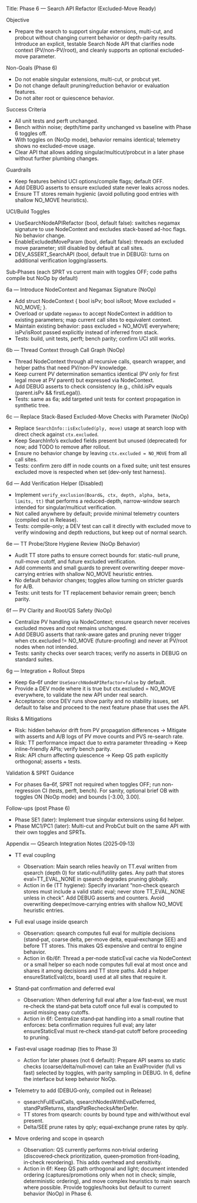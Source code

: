 Title: Phase 6 — Search API Refactor (Excluded-Move Ready)

Objective
- Prepare the search to support singular extensions, multi-cut, and probcut without changing current behavior or depth-parity results. Introduce an explicit, testable Search Node API that clarifies node context (PV/non-PV/root), and cleanly supports an optional excluded-move parameter.

Non-Goals (Phase 6)
- Do not enable singular extensions, multi-cut, or probcut yet.
- Do not change default pruning/reduction behavior or evaluation features.
- Do not alter root or quiescence behavior.

Success Criteria
- All unit tests and perft unchanged.
- Bench within noise; depth/time parity unchanged vs baseline with Phase 6 toggles off.
- With toggles on (NoOp mode), behavior remains identical; telemetry shows no excluded-move usage.
- Clear API that allows adding singular/multicut/probcut in a later phase without further plumbing changes.

Guardrails
- Keep features behind UCI options/compile flags; default OFF.
- Add DEBUG asserts to ensure excluded state never leaks across nodes.
- Ensure TT stores remain hygienic (avoid polluting good entries with shallow NO_MOVE heuristics).

UCI/Build Toggles
- UseSearchNodeAPIRefactor (bool, default false): switches negamax signature to use NodeContext and excludes stack-based ad-hoc flags. No behavior change.
- EnableExcludedMoveParam (bool, default false): threads an excluded move parameter; still disabled by default at call sites.
- DEV_ASSERT_SearchAPI (bool, default true in DEBUG): turns on additional verification logging/asserts.

Sub‑Phases (each SPRT vs current main with toggles OFF; code paths compile but NoOp by default)

6a — Introduce NodeContext and Negamax Signature (NoOp)
- Add struct NodeContext { bool isPv; bool isRoot; Move excluded = NO_MOVE; }.
- Overload or update `negamax` to accept NodeContext in addition to existing parameters; map current call sites to equivalent context.
- Maintain existing behavior: pass excluded = NO_MOVE everywhere; isPv/isRoot passed explicitly instead of inferred from stack.
- Tests: build, unit tests, perft; bench parity; confirm UCI still works.

6b — Thread Context through Call Graph (NoOp)
- Thread NodeContext through all recursive calls, qsearch wrapper, and helper paths that need PV/non-PV knowledge.
- Keep current PV determination semantics identical (PV only for first legal move at PV parent) but expressed via NodeContext.
- Add DEBUG asserts to check consistency (e.g., child.isPv equals (parent.isPv && firstLegal)).
- Tests: same as 6a; add targeted unit tests for context propagation in synthetic tree.

6c — Replace Stack-Based Excluded-Move Checks with Parameter (NoOp)
- Replace `SearchInfo::isExcluded(ply, move)` usage at search loop with direct check against `ctx.excluded`.
- Keep SearchInfo’s excluded fields present but unused (deprecated) for now; add TODO to remove after rollout.
- Ensure no behavior change by leaving `ctx.excluded = NO_MOVE` from all call sites.
- Tests: confirm zero diff in node counts on a fixed suite; unit test ensures excluded move is respected when set (dev-only test harness).

6d — Add Verification Helper (Disabled)
- Implement `verify_exclusion(Board&, ctx, depth, alpha, beta, limits, tt)` that performs a reduced-depth, narrow-window search intended for singular/multicut verification.
- Not called anywhere by default; provide minimal telemetry counters (compiled out in Release).
- Tests: compile-only; a DEV test can call it directly with excluded move to verify windowing and depth reductions, but keep out of normal search.

6e — TT Probe/Store Hygiene Review (NoOp Behavior)
- Audit TT store paths to ensure correct bounds for: static-null prune, null-move cutoff, and future excluded verification.
- Add comments and small guards to prevent overwriting deeper move-carrying entries with shallow NO_MOVE heuristic entries.
- No default behavior changes; toggles allow turning on stricter guards for A/B.
- Tests: unit tests for TT replacement behavior remain green; bench parity.

6f — PV Clarity and Root/QS Safety (NoOp)
- Centralize PV handling via NodeContext; ensure qsearch never receives excluded moves and root remains unchanged.
- Add DEBUG asserts that rank-aware gates and pruning never trigger when ctx.excluded != NO_MOVE (future-proofing) and never at PV/root nodes when not intended.
- Tests: sanity checks over search traces; verify no asserts in DEBUG on standard suites.

6g — Integration + Rollout Steps
- Keep 6a–6f under `UseSearchNodeAPIRefactor=false` by default.
- Provide a DEV mode where it is true but ctx.excluded = NO_MOVE everywhere, to validate the new API under real search.
- Acceptance: once DEV runs show parity and no stability issues, set default to false and proceed to the next feature phase that uses the API.

Risks & Mitigations
- Risk: hidden behavior drift from PV propagation differences → Mitigate with asserts and A/B logs of PV move counts and PVS re-search rate.
- Risk: TT performance impact due to extra parameter threading → Keep inline-friendly APIs; verify bench parity.
- Risk: API churn affecting quiescence → Keep QS path explicitly orthogonal; asserts + tests.

Validation & SPRT Guidance
- For phases 6a–6f, SPRT not required when toggles OFF; run non-regression CI (tests, perft, bench). For sanity, optional brief OB with toggles ON (NoOp mode) and bounds [-3.00, 3.00].

Follow-ups (post Phase 6)
- Phase SE1 (later): Implement true singular extensions using 6d helper.
- Phase MC1/PC1 (later): Multi-cut and ProbCut built on the same API with their own toggles and SPRTs.


Appendix — QSearch Integration Notes (2025‑09‑13)
- TT eval coupling
  - Observation: Main search relies heavily on TT.eval written from qsearch (depth 0) for static‑null/futility gates. Any path that stores eval=TT_EVAL_NONE in qsearch degrades pruning globally.
  - Action in 6e (TT hygiene): Specify invariant “non‑check qsearch stores must include a valid static eval; never store TT_EVAL_NONE unless in check”. Add DEBUG asserts and counters. Avoid overwriting deeper/move‑carrying entries with shallow NO_MOVE heuristic entries.

- Full eval usage inside qsearch
  - Observation: qsearch computes full eval for multiple decisions (stand‑pat, coarse delta, per‑move delta, equal‑exchange SEE) and before TT stores. This makes QS expensive and central to engine behavior.
  - Action in 6b/6f: Thread a per‑node staticEval cache via NodeContext or a small helper so each node computes full eval at most once and shares it among decisions and TT store paths. Add a helper ensureStaticEval(ctx, board) used at all sites that require it.

- Stand‑pat confirmation and deferred eval
  - Observation: When deferring full eval after a low fast‑eval, we must re‑check the stand‑pat beta cutoff once full eval is computed to avoid missing easy cutoffs.
  - Action in 6f: Centralize stand‑pat handling into a small routine that enforces: beta confirmation requires full eval; any later ensureStaticEval must re‑check stand‑pat cutoff before proceeding to pruning.

- Fast‑eval usage roadmap (ties to Phase 3)
  - Action for later phases (not 6 default): Prepare API seams so static checks (coarse/delta/null‑move) can take an EvalProvider (full vs fast) selected by toggles, with parity sampling in DEBUG. In 6, define the interface but keep behavior NoOp.

- Telemetry to add (DEBUG‑only, compiled out in Release)
  - qsearchFullEvalCalls, qsearchNodesWithEvalDeferred, standPatReturns, standPatRechecksAfterDefer.
  - TT stores from qsearch: counts by bound type and with/without eval present.
  - Delta/SEE prune rates by qply; equal‑exchange prune rates by qply.

- Move ordering and scope in qsearch
  - Observation: QS currently performs non‑trivial ordering (discovered‑check prioritization, queen‑promotion front‑loading, in‑check reordering). This adds overhead and sensitivity.
  - Action in 6f: Keep QS path orthogonal and light; document intended ordering (captures/promotions only when not in check; simple, deterministic ordering), and move complex heuristics to main search where possible. Provide toggles/hooks but default to current behavior (NoOp) in Phase 6.
